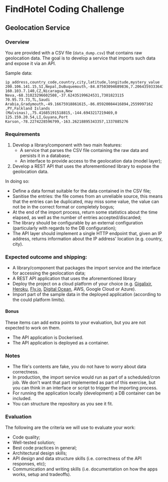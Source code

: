 # FindHotel Coding Challenge

## Geolocation Service

### Overview

You are provided with a CSV file (`data_dump.csv`) that contains raw geolocation data. The goal is to develop a service that imports such data and expose it via an API.

Sample data:

```
ip_address,country_code,country,city,latitude,longitude,mystery_value
200.106.141.15,SI,Nepal,DuBuquemouth,-84.87503094689836,7.206435933364332,7823011346
160.103.7.140,CZ,Nicaragua,New Neva,-68.31023296602508,-37.62435199624531,7301823115
70.95.73.73,TL,Saudi Arabia,Gradymouth,-49.16675918861615,-86.05920084416894,2559997162
,PY,Falkland Islands (Malvinas),,75.41685191518815,-144.6943217219469,0
125.159.20.54,LI,Guyana,Port Karson,-78.2274228596799,-163.26218895343357,1337885276
```

### Requirements

1. Develop a library/component with two main features:
   - A service that parses the CSV file containing the raw data and persists it in a database;
   - An interface to provide access to the geolocation data (model layer);
1. Develop a REST API that uses the aforementioned library to expose the geolocation data.

In doing so:

- Define a data format suitable for the data contained in the CSV file;
- Sanitise the entries: the file comes from an unreliable source, this means that the entries can be duplicated, may miss some value, the value can not be in the correct format or completely bogus;
- At the end of the import process, return some statistics about the time elapsed, as well as the number of entries accepted/discarded;
- The library should be configurable by an external configuration (particularly with regards to the DB configuration);
- The API layer should implement a single HTTP endpoint that, given an IP address, returns information about the IP address' location (e.g. country, city).

### Expected outcome and shipping:

- A library/component that packages the import service and the interface for accessing the geolocation data;
- A REST API application that uses the aforementioned library
- Deploy the project on a cloud platform of your choice (e.g. [Gigalixir](https://www.gigalixir.com/), [Heroku](https://www.heroku.com/), [Fly.io](https://fly.io/), [Digital Ocean](https://www.digitalocean.com/), AWS, Google Cloud or Azure).
- Import part of the sample data in the deployed application (according to the could platform limits).

#### Bonus

These items can add extra points to your evaluation, but you are not expected to work on them.

- The API application is Dockerised.
- The API application is deployed as a container.

### Notes

- The file's contents are fake, you do not have to worry about data correctness.
- In production, the import service would run as part of a scheduled/cron job. We don't want that part implemented as part of this exercise, but you can think in an interface or script to trigger the importing process.
- For running the application locally (development) a DB container can be included.
- You can structure the repository as you see it fit.

### Evaluation

The following are the criteria we will use to evaluate your work:

- Code quality;
- Well-tested solution;
- Best code practices in general;
- Architectural design skills;
- API design and data structure skills (i.e. correctness of the API responses, etc);
- Communication and writing skills (i.e. documentation on how the apps works, setup and tradeoffs).

